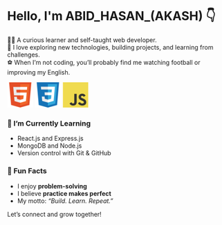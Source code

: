 # Hello, I'm ABID_HASAN_(AKASH) 👇

👨‍💻 A curious learner and self-taught web developer.  
🌱 I love exploring new technologies, building projects, and learning from challenges.  
⚽ When I’m not coding, you’ll probably find me watching football or improving my English.  
<div align = "left">
<img src="https://raw.githubusercontent.com/devicons/devicon/master/icons/html5/html5-original.svg" alt="HTML5" width="60" height="60"/>
<img src="https://raw.githubusercontent.com/devicons/devicon/master/icons/css3/css3-original.svg" alt="css" width="60" height="60"/>
<img src="https://raw.githubusercontent.com/devicons/devicon/master/icons/javascript/javascript-original.svg" alt="HTML5" width="60" height="60"/>
</div>

### 🧠 I’m Currently Learning
- React.js and Express.js  
- MongoDB and Node.js  
- Version control with Git & GitHub  

### 🧩 Fun Facts
- I enjoy **problem-solving**
- I believe **practice makes perfect**
- My motto: *“Build. Learn. Repeat.”*

Let’s connect and grow together!


